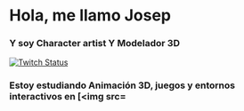 # Hola, me llamo Josep
### Y soy Character artist Y Modelador 3D

[![Twitch Status](https://img.shields.io/twitch/status/pvpsullivan?style=social)](https://twitch.com/pvpsullivan)

### Estoy estudiando Animación 3D, juegos y entornos interactivos en [<img src=
